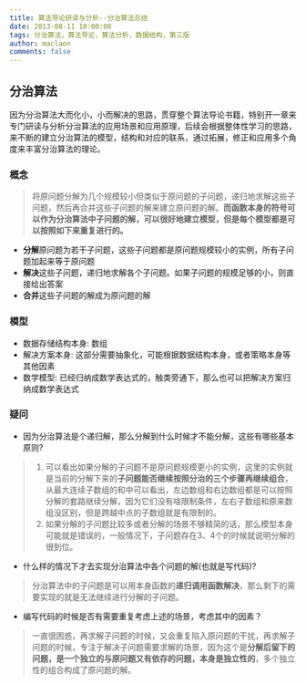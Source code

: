 ```yaml
---
title: 算法导论研读与分析--分治算法总结
date: 2013-08-11 10:00:00
tags: 分治算法，算法导论，算法分析，数据结构，第三版
author: maclaon
comments: false
---
```

## 分治算法
因为分治算法大而化小，小而解决的思路，贯穿整个算法导论书籍，特别开一章来专门研读与分析分治算法的应用场景和应用原理，后续会根据整体性学习的思路，来不断的建立分治算法的模型，结构和对应的联系，通过拓展，修正和应用多个角度来丰富分治算法的理论。
### 概念
> 将原问题分解为几个规模较小但类似于原问题的子问题，递归地求解这些子问题，然后再合并这些子问题的解来建立原问题的解。**而函数本身的符号可以作为分治算法中子问题的解，可以很好地建立模型，但是每个模型都是可以按照如下来重复进行的。**

+ **分解**原问题为若干子问题，这些子问题都是原问题规模较小的实例，所有子问题加起来等于原问题
+ **解决**这些子问题，递归地求解各个子问题。如果子问题的规模足够的小，则直接给出答案
+ **合并**这些子问题的解成为原问题的解

<!--more-->
### 模型
+ 数据存储结构本身: 数组
+ 解决方案本身: 这部分需要抽象化，可能根据数据结构本身，或者策略本身等其他因素
+ 数学模型: 已经归纳成数学表达式的，触类旁通下，那么也可以把解决方案归纳成数学表达式

### 疑问
+ 因为分治算法是个递归解，那么分解到什么时候才不能分解，这些有哪些基本原则?

> 1. 可以看出如果分解的子问题不是原问题规模更小的实例，这里的实例就是当前的分解下来的**子问题能否继续按照分治的三个步骤再继续组合**，从最大连续子数组的和中可以看出，左边数组和右边数组都是可以按照分解的套路继续分解，因为它们没有啥限制条件，左右子数组和原来数组没区别，但是跨越中点的子数组就是有限制的。
> 2. 如果分解的子问题比较多或者分解的场景不够精简的话，那么模型本身可能就是错误的，一般情况下，子问题存在3、4个的时候就说明分解的很到位。

+ 什么样的情况下才去实现分治算法中各个问题的解(也就是写代码)?

> 分治算法中的子问题是可以用本身函数的**递归调用函数解决**，那么剩下的需要实现的就是无法继续进行分解的子问题。

+ 编写代码的时候是否有需要重复考虑上述的场景，考虑其中的因素？
> 一直很困惑，再求解子问题的时候，又会重复陷入原问题的干扰，再求解子问题的时候，专注于解决子问题需要求解的场景，因为这个是**分解后留下的问题，是一个独立的与原问题又有依存的问题，本身是独立性的**，多个独立性的组合构成了原问题的解。

